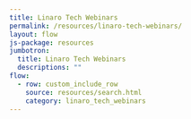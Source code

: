 ```yaml
---
title: Linaro Tech Webinars
permalink: /resources/linaro-tech-webinars/
layout: flow
js-package: resources
jumbotron:
  title: Linaro Tech Webinars
  descriptions: ""
flow:
  - row: custom_include_row
    source: resources/search.html
    category: linaro_tech_webinars
---
```

